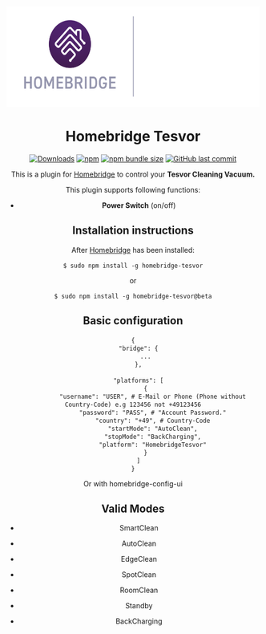 <p align="center">
  <img src="homebridge-tesvor.svg" height="200px">  
</p>
<span align="center">

# Homebridge Tesvor

[![Downloads](https://img.shields.io/npm/dt/homebridge-tesvor)](https://www.npmjs.com/package/homebridge-tesvor)
[![npm](https://img.shields.io/npm/v/homebridge-tesvor?style=flat-square)](https://www.npmjs.com/package/homebridge-tesvor) [![npm bundle size](https://img.shields.io/bundlephobia/min/homebridge-tesvor?style=flat-square)](https://github.com/marcelkordek/homebridge-tesvor)
[![GitHub last commit](https://img.shields.io/github/last-commit/marcelkordek/homebridge-tesvor?style=flat-square)](https://github.com/marcelkordek/homebridge-tesvor)

This is a plugin for [Homebridge](https://github.com/nfarina/homebridge) to control your **Tesvor Cleaning Vacuum.** 

This plugin supports following functions:

- **Power Switch** (on/off)

## Installation instructions
After [Homebridge](https://github.com/nfarina/homebridge) has been installed:

```
$ sudo npm install -g homebridge-tesvor
```

or

```
$ sudo npm install -g homebridge-tesvor@beta
```

## Basic configuration

 ```
{
	"bridge": {
		...
	},

	"platforms": [
        {
            "username": "USER", # E-Mail or Phone (Phone without Country-Code) e.g 123456 not +49123456
            "password": "PASS", # "Account Password."
            "country": "+49", # Country-Code
            "startMode": "AutoClean",
            "stopMode": "BackCharging",
            "platform": "HomebridgeTesvor"
        }
    ]
}

 ```

Or with homebridge-config-ui


## Valid Modes
* SmartClean
* AutoClean
* EdgeClean
* SpotClean
* RoomClean

* Standby
* BackCharging